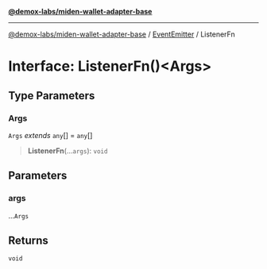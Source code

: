 [**@demox-labs/miden-wallet-adapter-base**](../../../../README.md)

***

[@demox-labs/miden-wallet-adapter-base](../../../../README.md) / [EventEmitter](../README.md) / ListenerFn

# Interface: ListenerFn()\<Args\>

## Type Parameters

### Args

`Args` *extends* `any`[] = `any`[]

> **ListenerFn**(...`args`): `void`

## Parameters

### args

...`Args`

## Returns

`void`
